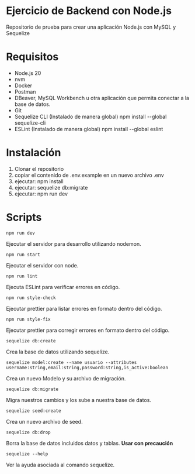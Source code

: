 # Ejercicio de Backend con Node.js

Repositorio de prueba para crear una aplicación Node.js con MySQL y Sequelize

# Requisitos

- Node.js 20
- nvm
- Docker
- Postman
- DBeaver, MySQL Workbench u otra aplicación que permita conectar a la base de datos.
- Git
- Sequelize CLI (Instalado de manera global) npm install --global sequelize-cli
- ESLint (Instalado de manera global) npm install --global eslint

# Instalación

1. Clonar el repositorio
2. copiar el contenido de .env.example en un nuevo archivo .env
3. ejecutar: npm install
4. ejecutar: sequelize db:migrate
5. ejecutar: npm run dev

# Scripts

`npm run dev`

Ejecutar el servidor para desarrollo utilizando nodemon.

`npm run start`

Ejecutar el servidor con node.

`npm run lint`

Ejecuta ESLint para verificar errores en código.

`npm run style-check`

Ejecutar prettier para listar errores en formato dentro del código.

`npm run style-fix`

Ejecutar prettier para corregir errores en formato dentro del código.


`sequelize db:create`

Crea la base de datos utilizando sequelize.

`sequelize model:create --name usuario --attributes username:string,email:string,password:string,is_active:boolean`

Crea un nuevo Modelo y su archivo de migración.

`sequelize db:migrate`

Migra nuestros cambios y los sube a nuestra base de datos.

`sequelize seed:create`

Crea un nuevo archivo de seed.

`sequelize db:drop`

Borra la base de datos incluidos datos y tablas. **Usar con precaución**

`sequelize --help`

Ver la ayuda asociada al comando sequelize.
